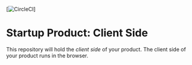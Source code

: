 [![CircleCI]([![CircleCI](https://circleci.com/gh/ProjectZed/beatcoin.svg?style=shield&circle-token=29c531b9dea3831098549784593f7656e55ae28d)](https://circleci.com/gh/ProjectZed/beatcoin))]

# Startup Product: Client Side

This repository will hold the *client side* of your product. The client
side of your product runs in the browser.
